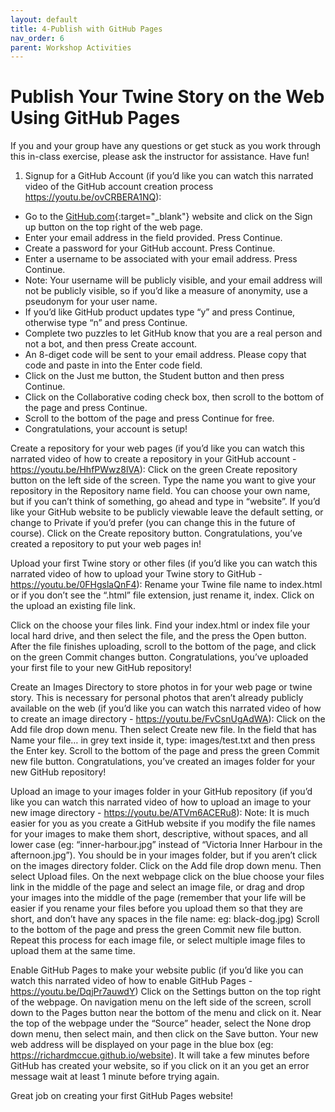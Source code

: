 ```yaml
---
layout: default
title: 4-Publish with GitHub Pages
nav_order: 6
parent: Workshop Activities
---
```

# Publish Your Twine Story on the Web Using GitHub Pages
If you and your group have any questions or get stuck as you work through this in-class exercise, please ask the instructor for assistance.  Have fun!

1. Signup for a GitHub Account (if you’d like you can watch this narrated video of the GitHub account creation process ​​https://youtu.be/ovCRBERA1NQ):
  - Go to the [GitHub.com](https://github.com){:target="_blank"} website and click on the Sign up button on the top right of the web page.
  - Enter your email address in the field provided. Press Continue.
  - Create a password for your GitHub account. Press Continue.
  - Enter a username to be associated with your email address. Press Continue. 
  - Note: Your username will be publicly visible, and your email address will not be publicly visible, so if you’d like a measure of anonymity, use a pseudonym for your user name.
  - If  you’d like GitHub product updates type “y” and press Continue, otherwise type “n” and press Continue.
  - Complete two puzzles to let GitHub know that you are a real person and not a bot, and then press Create account.
  - An 8-diget code will be sent to your email address. Please copy that code and paste in into the Enter code field.
  - Click on the Just me button, the Student button and then press Continue.
  - Click on the Collaborative coding check box, then scroll to the bottom of the page and press Continue.
  - Scroll to the bottom of the page and press Continue for free.
  - Congratulations, your account is setup!

Create a repository for your web pages (if you’d like you can watch this narrated video of how to create a repository in your GitHub account -  ​​https://youtu.be/HhfPWwz8lVA):
Click on the green Create repository button on the left side of the screen.
Type the name you want to give your repository in the Repository name field. You can choose your own name, but if you can’t think of something, go ahead and type in “website”.
If you’d like your GitHub website to be publicly viewable leave the default setting, or change to Private if you’d prefer (you can change this in the future of course).
Click on the Create repository button.
Congratulations, you’ve created a repository to put your web pages in!

Upload your first Twine story or other files (if you’d like you can watch this narrated video of how to upload your Twine story to GitHub -  https://youtu.be/0FHgslaQnF4):
Rename your Twine file name to index.html or if you don’t see the “.html” file extension, just rename it, index.
Click on the upload an existing file link.

Click on the choose your files link.
Find your index.html or index file your local hard drive, and then select the file, and the press the Open button.
After the file finishes uploading, scroll to the bottom of the page, and click on the green Commit changes button.
Congratulations, you’ve uploaded your first file to your new GitHub repository!


Create an Images Directory to store photos in for your web page or twine story. This is necessary for personal photos that aren’t already publicly available on the web (if you’d like you can watch this narrated video of how to create an image directory -   https://youtu.be/FvCsnUgAdWA):
Click on the Add file drop down menu.
Then select Create new file.
In the field that has Name your file… in grey text inside it, type: images/test.txt and then press the Enter key.
Scroll to the bottom of the page and press the green Commit new file button.
Congratulations, you’ve created an images folder for your new GitHub repository!

Upload an image to your images folder in your GitHub repository (if you’d like you can watch this narrated video of how to upload an image to your new image directory - https://youtu.be/ATVm6ACERu8):
Note: It is much easier for you as you create a GitHub website if you modify the file names for your images to make them short, descriptive, without spaces, and all lower case (eg: “inner-harbour.jpg” instead of “Victoria Inner Harbour in the afternoon.jpg”).
You should be in your images folder, but if you aren’t click on the images directory folder.
Click on the Add file drop down menu.
Then select Upload files.
On the next webpage click on the blue choose your files link in the middle of the page and select an image file, or drag and drop your images into the middle of the page (remember that your life will be easier if you rename your files before you upload them so that they are short, and don’t have any spaces in the file name: eg: black-dog.jpg)
Scroll to the bottom of the page and press the green Commit new file button.
Repeat this process for each image file, or select multiple image files to upload them at the same time.


Enable GitHub Pages to make your website public (if you’d like you can watch this narrated video of how to enable GitHub Pages -  https://youtu.be/DqjPr7auwdY)
Click on the Settings button on the top right of the webpage.
On navigation menu on the left side of the screen, scroll down to the Pages button near the bottom of the menu and click on it.
Near the top of the webpage under the “Source” header, select the None drop down menu, then select main, and then click on the Save button.
Your new web address will be displayed on your page in the blue box (eg: https://richardmccue.github.io/website). It will take a few minutes before GitHub has created your website, so if you click on it an you get an error message wait at least 1 minute before trying again.
 
Great job on creating your first GitHub Pages website!

